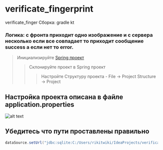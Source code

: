 # verificate_fingerprint

verificate_finger
Сборка: gradle kt


### Логика: с фронта приходит одно изображение и с сервера несколько если все совпадает то приходит сообщение success а если нет то error.


> Инициализируйте [Spring проект](https://start.spring.io/)
>> Склонируйте проект в Spring проект
>>> Настройте Структуру проекта - File -> Project Structure -> Project


## Настройка проекта описана в файле application.properties

![alt text](https://www.mdpi.com/sensors/sensors-15-07807/article_deploy/html/images/sensors-15-07807-g008.png)

## Убедитесь что пути проставлены правильно
```java
dataSource.setUrl("jdbc:sqlite:C:/Users/rikitwiki/IdeaProjects/verificate_fingerprint/fingerprints.db"); // Set the path to your SQLite file here
```
